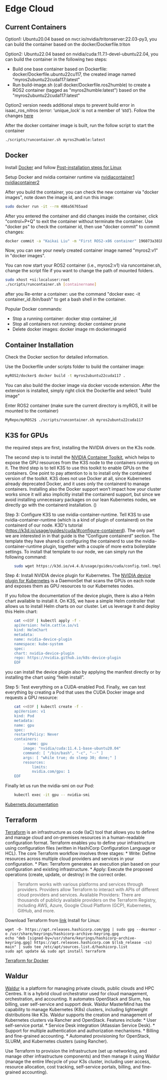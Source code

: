 # Edge Cloud

## Current Containers
Option1: Ubuntu20.04 based on nvcr.io/nvidia/tritonserver:22.03-py3, you can build the container based on the docker/Dockerfile.triton 

Option2: Ubuntu22.04 based on nvidia/cuda:11.7.1-devel-ubuntu22.04, you can build the container in the following two steps:
 * Build one base container based on Dockerfile: docker/Dockerfile.ubuntu22cu117, the created image named "myros2ubuntu22cuda117:latest"
 * Run build-image.sh (call docker/Dockerfile.ros2humble) to create a ROS2 container (tagged as "myros2humble:latest") based on the "myros2ubuntu22cuda117:latest"

 Option2 version needs additional steps to prevent build error in isaac_ros_nitros (error: ‘unique_lock’ is not a member of ‘std’). Follow the changes [here](https://github.com/NVIDIA-ISAAC-ROS/isaac_ros_nitros/pull/8/commits/0e243982f6a6c69ef896b4c621f422d170760825) 

After the docker container image is built, run the follow script to start the container
```bash
./scripts/runcontainer.sh myros2humble:latest
```

## Docker
Install [Docker](https://docs.docker.com/engine/install/ubuntu/) and follow [Post-installation steps for Linux](https://docs.docker.com/engine/install/linux-postinstall/)

Setup Docker and nvidia container runtime via [nvidiacontainer1](https://docs.nvidia.com/datacenter/cloud-native/container-toolkit/install-guide.html) [nvidiacontainer2](https://docs.nvidia.com/dgx/nvidia-container-runtime-upgrade/index.html
)


After you build the container, you can check the new container via "docker images", note down the image id, and run this image:
```bash
sudo docker run -it --rm 486a56765aad
```
After you entered the container and did changes inside the container, click "control+P+Q" to exit the container without terminate the container. Use "docker ps" to check the container id, then use "docker commit" to commit changes:
```bash
docker commit -a "Kaikai Liu" -m "First ROS2-x86 container" 196073a381b4 myros2:v1
```
Now, you can see your newly created container image named "myros2:v1" in "docker images".

You can now start your ROS2 container (i.e., myros2:v1) via runcontainer.sh, change the script file if you want to change the path of mounted folders. 
```bash
sudo xhost +si:localuser:root
./scripts/runcontainer.sh [containername]
```
after you 
Re-enter a container: use the command "docker exec -it container_id /bin/bash" to get a bash shell in the container.

Popular Docker commands:
 * Stop a running container: docker stop container_id
 * Stop all containers not running: docker container prune
 * Delete docker images: docker image rm dockerimageid

## Container Installation
Check the Docker section for detailed information.

Use the Dockerfile under scripts folder to build the container image:
```bash
myROS2/docker$ docker build -t myros2ubuntu22cuda117 .
```
You can also build the docker image via docker vscode extension. After the extension is installed, simply right click the Dockerfile and select "build image"

Enter ROS2 container (make sure the current directory is myROS, it will be mounted to the container)
```bash
MyRepo/myROS2$ ./scripts/runcontainer.sh myros2ubuntu22cuda117
```

## K3S for GPUs

the required steps are first, installing the NVIDIA drivers on the K3s node. 

The second step is to install the [NVIDIA Container Toolkit](https://docs.nvidia.com/datacenter/cloud-native/container-toolkit/overview.html), which helps to expose the GPU resources from the K3S node to the containers running on it. The third step is to tell K3S to use this toolkit to enable GPUs on the containers. One point to pay attention to is to install only the containerd version of the toolkit. K3S does not use Docker at all, since Kubernetes already deprecated Docker, and it uses only the containerd to manage containers. Installing also the Docker support won’t impact how your cluster works since it will also implicitly install the containerd support, but since we avoid installing unnecessary packages on our lean Kubernetes nodes, we directly go with the containerd installation. ()


Step 3: Configure K3S to use nvidia-container-runtime. Tell K3S to use nvidia-container-runtime (which is a kind of plugin of containerd) on the containerd of our node. K3D's tutorial (https://k3d.io/usage/guides/cuda/#configure-containerd). The only part we are interested in in that guide is the “Configure containerd” section. The template they have shared is configuring the containerd to use the nvidia-container-runtime plugin, together with a couple of more extra boilerplate settings. To install that template to our node, we can simply run the following command:

```bash
    sudo wget https://k3d.io/v4.4.8/usage/guides/cuda/config.toml.tmpl -O /var/lib/rancher/k3s/agent/etc/containerd/config.toml.tmpl
```

Step 4: Install NVIDIA device plugin for Kubernetes. The [NVIDIA device plugin for Kubernetes](https://github.com/NVIDIA/k8s-device-plugin) is a DaemonSet that scans the GPUs on each node and exposes them as GPU resources to our Kubernetes nodes.

If you follow the documentation of the device plugin, there is also a Helm chart available to install it. On K3S, we have a simple Helm controller that allows us to install Helm charts on our cluster. Let us leverage it and deploy this Helm chart:

```bash
    cat <<EOF | kubectl apply -f -
    apiVersion: helm.cattle.io/v1
    kind: HelmChart
    metadata:
    name: nvidia-device-plugin
    namespace: kube-system
    spec:
    chart: nvidia-device-plugin
    repo: https://nvidia.github.io/k8s-device-plugin
    EOF
```
you can install the device plugin also by applying the manifest directly or by installing the chart using “helm install”.

Step 5: Test everything on a CUDA-enabled Pod. Finally, we can test everything by creating a Pod that uses the CUDA Docker image and requests a GPU resource:
```bash
    cat <<EOF | kubectl create -f -
    apiVersion: v1
    kind: Pod
    metadata:
    name: gpu
    spec:
    restartPolicy: Never
    containers:
        - name: gpu
        image: "nvidia/cuda:11.4.1-base-ubuntu20.04"
        command: [ "/bin/bash", "-c", "--" ]
        args: [ "while true; do sleep 30; done;" ]
        resources:
            limits:
            nvidia.com/gpu: 1
    EOF
```
Finally let us run the nvidia-smi on our Pod:
```bash
    kubectl exec -it gpu -- nvidia-smi
```
[Kubernets documentation](https://kubernetes.io/docs/tasks/manage-gpus/scheduling-gpus/)

## Terraform
[Terraform](https://developer.hashicorp.com/terraform) is an infrastructure as code (IaC) tool that allows you to define and manage cloud and on-premises resources in a human-readable configuration format. Terraform enables you to define your infrastructure using configuration files (written in HashiCorp Configuration Language or HCL). The core Terraform workflow involves three stages:
    * Write: Define resources across multiple cloud providers and services in your configuration.
    * Plan: Terraform generates an execution plan based on your configuration and existing infrastructure.
    * Apply: Execute the proposed operations (create, update, or destroy) in the correct order.

> Terraform works with various platforms and services through providers. Providers allow Terraform to interact with APIs of different cloud providers and services. Available Providers: There are thousands of publicly available providers on the Terraform Registry, including AWS, Azure, Google Cloud Platform (GCP), Kubernetes, GitHub, and more.

Download Terraform from [link](https://developer.hashicorp.com/terraform/install)
Install for Linux:
```
wget -O- https://apt.releases.hashicorp.com/gpg | sudo gpg --dearmor -o /usr/share/keyrings/hashicorp-archive-keyring.gpg
echo "deb [signed-by=/usr/share/keyrings/hashicorp-archive-keyring.gpg] https://apt.releases.hashicorp.com $(lsb_release -cs) main" | sudo tee /etc/apt/sources.list.d/hashicorp.list
sudo apt update && sudo apt install terraform
```

[Terraform for Docker](https://developer.hashicorp.com/terraform/tutorials/docker-get-started)

## Waldur
[Waldur](https://waldur.com/) is a platform for managing private clouds, public clouds and HPC Centres. It is a hybrid cloud orchestrator used for cloud management, orchestration, and accounting. It automates OpenStack and Slurm, has billing, user self-service and support desk. Waldur MasterMind has the capability to manage Kubernetes (K8s) clusters, including lightweight distributions like K3s. Waldur supports the creation and management of Kubernetes clusters via Rancher and OpenStack. Features include:
    * User self-service portal.
    * Service Desk integration (Atlassian Service Desk).
    * Support for multiple authentication and authorization mechanisms.
    * Billing and fine-grained accounting.
    * Automated provisioning for OpenStack, SLURM, and Kubernetes clusters (using Rancher).

Use Terraform to provision the infrastructure (set up networking, and manage other infrastructure components) and then manage it using Waldur (manage the entire lifecycle of your K3s cluster, including user access, resource allocation, cost tracking, self-service portals, billing, and fine-grained accounting).
